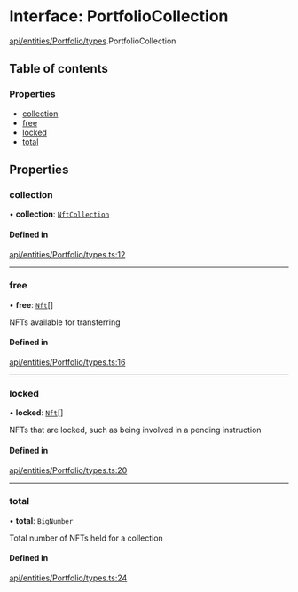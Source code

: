 # Interface: PortfolioCollection

[api/entities/Portfolio/types](../wiki/api.entities.Portfolio.types).PortfolioCollection

## Table of contents

### Properties

- [collection](../wiki/api.entities.Portfolio.types.PortfolioCollection#collection)
- [free](../wiki/api.entities.Portfolio.types.PortfolioCollection#free)
- [locked](../wiki/api.entities.Portfolio.types.PortfolioCollection#locked)
- [total](../wiki/api.entities.Portfolio.types.PortfolioCollection#total)

## Properties

### collection

• **collection**: [`NftCollection`](../wiki/api.entities.Asset.NonFungible.NftCollection.NftCollection)

#### Defined in

[api/entities/Portfolio/types.ts:12](https://github.com/PolymeshAssociation/polymesh-sdk/blob/f8a937f04/src/api/entities/Portfolio/types.ts#L12)

___

### free

• **free**: [`Nft`](../wiki/api.entities.Asset.NonFungible.Nft.Nft)[]

NFTs available for transferring

#### Defined in

[api/entities/Portfolio/types.ts:16](https://github.com/PolymeshAssociation/polymesh-sdk/blob/f8a937f04/src/api/entities/Portfolio/types.ts#L16)

___

### locked

• **locked**: [`Nft`](../wiki/api.entities.Asset.NonFungible.Nft.Nft)[]

NFTs that are locked, such as being involved in a pending instruction

#### Defined in

[api/entities/Portfolio/types.ts:20](https://github.com/PolymeshAssociation/polymesh-sdk/blob/f8a937f04/src/api/entities/Portfolio/types.ts#L20)

___

### total

• **total**: `BigNumber`

Total number of NFTs held for a collection

#### Defined in

[api/entities/Portfolio/types.ts:24](https://github.com/PolymeshAssociation/polymesh-sdk/blob/f8a937f04/src/api/entities/Portfolio/types.ts#L24)
